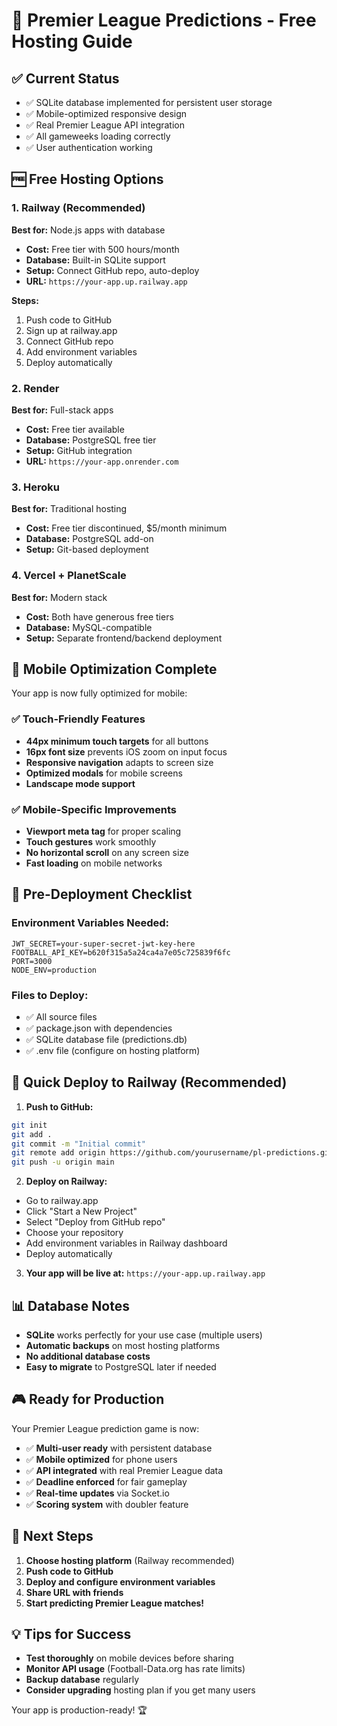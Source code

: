# 🚀 Premier League Predictions - Free Hosting Guide

## ✅ Current Status
- ✅ SQLite database implemented for persistent user storage
- ✅ Mobile-optimized responsive design
- ✅ Real Premier League API integration
- ✅ All gameweeks loading correctly
- ✅ User authentication working

## 🆓 Free Hosting Options

### 1. **Railway** (Recommended)
**Best for:** Node.js apps with database
- **Cost:** Free tier with 500 hours/month
- **Database:** Built-in SQLite support
- **Setup:** Connect GitHub repo, auto-deploy
- **URL:** `https://your-app.up.railway.app`

**Steps:**
1. Push code to GitHub
2. Sign up at railway.app
3. Connect GitHub repo
4. Add environment variables
5. Deploy automatically

### 2. **Render**
**Best for:** Full-stack apps
- **Cost:** Free tier available
- **Database:** PostgreSQL free tier
- **Setup:** GitHub integration
- **URL:** `https://your-app.onrender.com`

### 3. **Heroku**
**Best for:** Traditional hosting
- **Cost:** Free tier discontinued, $5/month minimum
- **Database:** PostgreSQL add-on
- **Setup:** Git-based deployment

### 4. **Vercel + PlanetScale**
**Best for:** Modern stack
- **Cost:** Both have generous free tiers
- **Database:** MySQL-compatible
- **Setup:** Separate frontend/backend deployment

## 📱 Mobile Optimization Complete

Your app is now fully optimized for mobile:

### ✅ Touch-Friendly Features
- **44px minimum touch targets** for all buttons
- **16px font size** prevents iOS zoom on input focus
- **Responsive navigation** adapts to screen size
- **Optimized modals** for mobile screens
- **Landscape mode support**

### ✅ Mobile-Specific Improvements
- **Viewport meta tag** for proper scaling
- **Touch gestures** work smoothly
- **No horizontal scroll** on any screen size
- **Fast loading** on mobile networks

## 🔧 Pre-Deployment Checklist

### Environment Variables Needed:
```env
JWT_SECRET=your-super-secret-jwt-key-here
FOOTBALL_API_KEY=b620f315a5a24ca4a7e05c725839f6fc
PORT=3000
NODE_ENV=production
```

### Files to Deploy:
- ✅ All source files
- ✅ package.json with dependencies
- ✅ SQLite database file (predictions.db)
- ✅ .env file (configure on hosting platform)

## 🚀 Quick Deploy to Railway (Recommended)

1. **Push to GitHub:**
```bash
git init
git add .
git commit -m "Initial commit"
git remote add origin https://github.com/yourusername/pl-predictions.git
git push -u origin main
```

2. **Deploy on Railway:**
- Go to railway.app
- Click "Start a New Project"
- Select "Deploy from GitHub repo"
- Choose your repository
- Add environment variables in Railway dashboard
- Deploy automatically

3. **Your app will be live at:** `https://your-app.up.railway.app`

## 📊 Database Notes

- **SQLite** works perfectly for your use case (multiple users)
- **Automatic backups** on most hosting platforms
- **No additional database costs**
- **Easy to migrate** to PostgreSQL later if needed

## 🎮 Ready for Production

Your Premier League prediction game is now:
- ✅ **Multi-user ready** with persistent database
- ✅ **Mobile optimized** for phone users
- ✅ **API integrated** with real Premier League data
- ✅ **Deadline enforced** for fair gameplay
- ✅ **Real-time updates** via Socket.io
- ✅ **Scoring system** with doubler feature

## 🔗 Next Steps

1. **Choose hosting platform** (Railway recommended)
2. **Push code to GitHub**
3. **Deploy and configure environment variables**
4. **Share URL with friends**
5. **Start predicting Premier League matches!**

## 💡 Tips for Success

- **Test thoroughly** on mobile devices before sharing
- **Monitor API usage** (Football-Data.org has rate limits)
- **Backup database** regularly
- **Consider upgrading** hosting plan if you get many users

Your app is production-ready! 🏆
